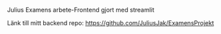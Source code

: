 Julius Examens arbete-Frontend gjort med streamlit

Länk till mitt backend repo: https://github.com/JuliusJak/ExamensProjekt


